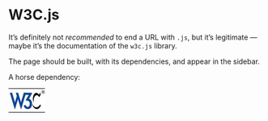 # W3C.js

It’s definitely not _recommended_ to end a URL with `.js`, but it’s legitimate — maybe it’s the documentation of the `w3c.js` library.

The page should be built, with its dependencies, and appear in the sidebar.

A horse dependency:

![](w3c.jpg)
